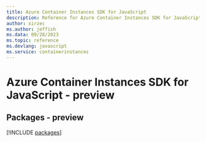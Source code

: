 ```yaml
---
title: Azure Container Instances SDK for JavaScript
description: Reference for Azure Container Instances SDK for JavaScript
author: xirzec
ms.author: jeffish
ms.data: 09/28/2023
ms.topic: reference
ms.devlang: javascript
ms.service: containerinstances
---
```

# Azure Container Instances SDK for JavaScript - preview
## Packages - preview
[!INCLUDE [packages](container-instances-index.md)]
